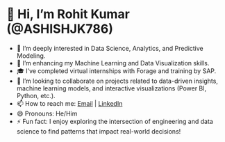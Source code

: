# 👋 Hi, I’m Rohit Kumar (@ASHISHJK786)

- 👀 I’m deeply interested in Data Science, Analytics, and Predictive Modeling.
- 🌱 I’m enhancing my Machine Learning and Data Visualization skills.
- 🎓 I’ve completed virtual internships with Forage and training by SAP.
- 💞️ I’m looking to collaborate on projects related to data-driven insights, machine learning models, and interactive visualizations (Power BI, Python, etc.).
- 📫 How to reach me: [Email](rk714038@gmail.com) | [LinkedIn](http://www.linkedin.com/in/ashish-singh-7955b5314)
- 😄 Pronouns: He/Him
- ⚡ Fun fact: I enjoy exploring the intersection of engineering and data science to find patterns that impact real-world decisions!
